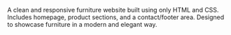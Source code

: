 
A clean and responsive furniture website built using only HTML and CSS.
Includes homepage, product sections, and a contact/footer area. 
Designed to showcase furniture in a modern and elegant way.
